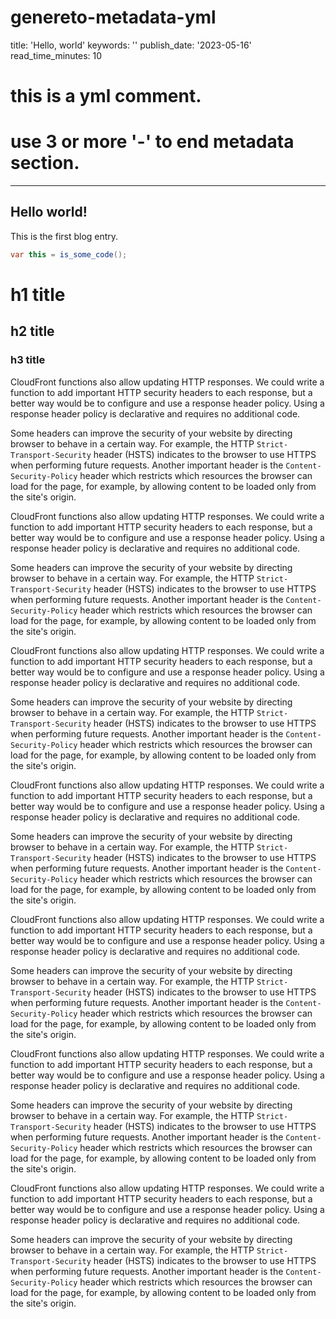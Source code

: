 # genereto-metadata-yml
title: 'Hello, world'
keywords: ''
publish_date: '2023-05-16'
read_time_minutes: 10
# this is a yml comment.
# use 3 or more '-' to end metadata section.
--------
## Hello world!
This is the first blog entry.

```java
var this = is_some_code();
```
# h1 title
## h2 title
### h3 title


CloudFront functions also allow updating HTTP responses. We could write a function to add important HTTP security headers to each response, but a better way would be to configure and use a response header policy. Using a response header policy is declarative and requires no additional code.

Some headers can improve the security of your website by directing browser to behave in a certain way. For example, the HTTP `Strict-Transport-Security` header (HSTS) indicates to the browser to use HTTPS when performing future requests. Another important header is the `Content-Security-Policy` header which restricts which resources the browser can load for the page, for example, by allowing content to be loaded only from the site's origin.

CloudFront functions also allow updating HTTP responses. We could write a function to add important HTTP security headers to each response, but a better way would be to configure and use a response header policy. Using a response header policy is declarative and requires no additional code.

Some headers can improve the security of your website by directing browser to behave in a certain way. For example, the HTTP `Strict-Transport-Security` header (HSTS) indicates to the browser to use HTTPS when performing future requests. Another important header is the `Content-Security-Policy` header which restricts which resources the browser can load for the page, for example, by allowing content to be loaded only from the site's origin.

CloudFront functions also allow updating HTTP responses. We could write a function to add important HTTP security headers to each response, but a better way would be to configure and use a response header policy. Using a response header policy is declarative and requires no additional code.

Some headers can improve the security of your website by directing browser to behave in a certain way. For example, the HTTP `Strict-Transport-Security` header (HSTS) indicates to the browser to use HTTPS when performing future requests. Another important header is the `Content-Security-Policy` header which restricts which resources the browser can load for the page, for example, by allowing content to be loaded only from the site's origin.

CloudFront functions also allow updating HTTP responses. We could write a function to add important HTTP security headers to each response, but a better way would be to configure and use a response header policy. Using a response header policy is declarative and requires no additional code.

Some headers can improve the security of your website by directing browser to behave in a certain way. For example, the HTTP `Strict-Transport-Security` header (HSTS) indicates to the browser to use HTTPS when performing future requests. Another important header is the `Content-Security-Policy` header which restricts which resources the browser can load for the page, for example, by allowing content to be loaded only from the site's origin.

CloudFront functions also allow updating HTTP responses. We could write a function to add important HTTP security headers to each response, but a better way would be to configure and use a response header policy. Using a response header policy is declarative and requires no additional code.

Some headers can improve the security of your website by directing browser to behave in a certain way. For example, the HTTP `Strict-Transport-Security` header (HSTS) indicates to the browser to use HTTPS when performing future requests. Another important header is the `Content-Security-Policy` header which restricts which resources the browser can load for the page, for example, by allowing content to be loaded only from the site's origin.

CloudFront functions also allow updating HTTP responses. We could write a function to add important HTTP security headers to each response, but a better way would be to configure and use a response header policy. Using a response header policy is declarative and requires no additional code.

Some headers can improve the security of your website by directing browser to behave in a certain way. For example, the HTTP `Strict-Transport-Security` header (HSTS) indicates to the browser to use HTTPS when performing future requests. Another important header is the `Content-Security-Policy` header which restricts which resources the browser can load for the page, for example, by allowing content to be loaded only from the site's origin.

CloudFront functions also allow updating HTTP responses. We could write a function to add important HTTP security headers to each response, but a better way would be to configure and use a response header policy. Using a response header policy is declarative and requires no additional code.

Some headers can improve the security of your website by directing browser to behave in a certain way. For example, the HTTP `Strict-Transport-Security` header (HSTS) indicates to the browser to use HTTPS when performing future requests. Another important header is the `Content-Security-Policy` header which restricts which resources the browser can load for the page, for example, by allowing content to be loaded only from the site's origin.

